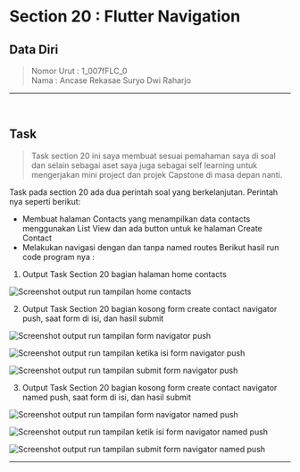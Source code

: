 # Section 20 : Flutter Navigation

## Data Diri

> Nomor Urut  : 1_007fFLC_0 <br>
Nama        : Ancase Rekasae Suryo Dwi Raharjo

--- 

<br>

## **Task**

>Task section 20 ini saya membuat sesuai pemahaman saya di soal dan selain sebagai aset saya juga sebagai self learning untuk mengerjakan mini project dan projek Capstone di masa depan nanti.

Task pada section 20 ada dua perintah soal yang berkelanjutan. Perintah nya seperti berikut:
- Membuat halaman Contacts yang menampilkan data contacts menggunakan List View dan ada button untuk ke halaman Create Contact
- Melakukan navigasi dengan dan tanpa named routes
Berikut hasil run code program nya :

1. Output Task Section 20 bagian halaman home contacts

![Screenshot output run tampilan home contacts](../Screenshots/Screenshot_hasilRun1(tampilan%20contact%20home).png)

2. Output Task Section 20 bagian kosong form create contact navigator push, saat form di isi, dan hasil submit

![Screenshot output run tampilan form navigator push](../Screenshots/Screenshot_hasilRun2(tampilan%20form%20push).png)

![Screenshot output run tampilan ketika isi form navigator push](../Screenshots/Screenshot_hasilRun3(tampilan%20isi%20form%20push).png)

![Screenshot output run tampilan submit form navigator push](../Screenshots/Screenshot_hasilRun4(tampilan%20home%20setelah%20input%20form%20push).png)

3. Output Task Section 20 bagian kosong form create contact navigator named push, saat form di isi, dan hasil submit

![Screenshot output run tampilan form navigator named push](../Screenshots/Screenshot_hasilRun5(tampilan%20form%20named%20push).png)

![Screenshot output run tampilan ketik isi form navigator named push](../Screenshots/Screenshot_hasilRun6(tampilan%20isi%20form%20named%20push).png)

![Screenshot output run tampilan submit form navigator named push](../Screenshots/Screenshot_hasilRun7(tampilan%20home%20setelah%20input%20form%20named%20push).png)

---